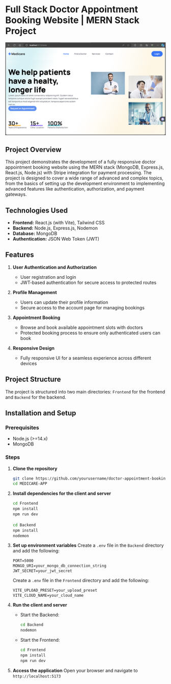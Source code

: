 # Full Stack Doctor Appointment Booking Website | MERN Stack Project

![Mian](./Main.png)

## Project Overview
This project demonstrates the development of a fully responsive doctor appointment booking website using the MERN stack (MongoDB, Express.js, React.js, Node.js) with Stripe integration for payment processing. The project is designed to cover a wide range of advanced and complex topics, from the basics of setting up the development environment to implementing advanced features like authentication, authorization, and payment gateways.

## Technologies Used
- **Frontend:** React.js (with Vite), Tailwind CSS
- **Backend:** Node.js, Express.js, Nodemon
- **Database:** MongoDB
- **Authentication:** JSON Web Token (JWT)

## Features
1. **User Authentication and Authorization**
   - User registration and login
   - JWT-based authentication for secure access to protected routes

2. **Profile Management**
   - Users can update their profile information
   - Secure access to the account page for managing bookings

3. **Appointment Booking**
   - Browse and book available appointment slots with doctors
   - Protected booking process to ensure only authenticated users can book

4. **Responsive Design**
   - Fully responsive UI for a seamless experience across different devices

## Project Structure
The project is structured into two main directories: `Frontend` for the frontend and `Backend` for the backend.

## Installation and Setup

### Prerequisites
- Node.js (>=14.x)
- MongoDB

### Steps
1. **Clone the repository**
   ```bash
   git clone https://github.com/yourusername/doctor-appointment-booking.git
   cd MEDICARE-APP
   ```

2. **Install dependencies for the client and server**
   ```bash
   cd Frontend
   npm install
   npm run dev 

   cd Backend
   npm install
   nodemon
   ```

3. **Set up environment variables**
   Create a `.env` file in the `Backend` directory and add the following:
   ```env
   PORT=5000
   MONGO_URI=your_mongo_db_connection_string
   JWT_SECRET=your_jwt_secret
   ```
   Create a `.env` file in the `Frontend` directory and add the following:
   ```env
   VITE_UPLOAD_PRESET=your_upload_preset
   VITE_CLOUD_NAME=your_cloud_name
   ```

4. **Run the client and server**
   - Start the Backend:
     ```bash
     cd Backend
     nodemon
     ```
   - Start the Frontend:
     ```bash
     cd Frontend
     npm install
     npm run dev
     ```

5. **Access the application**
   Open your browser and navigate to `http://localhost:5173`

